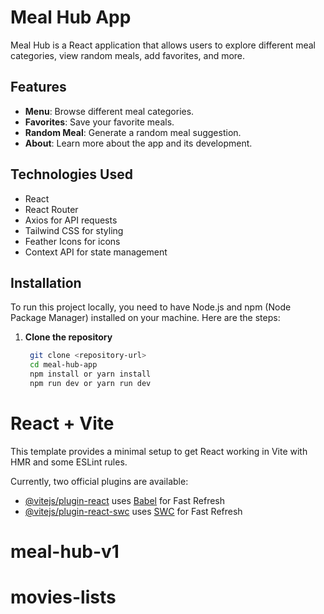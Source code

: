 # Meal Hub App

Meal Hub is a React application that allows users to explore different meal categories, view random meals, add favorites, and more.

## Features

- **Menu**: Browse different meal categories.
- **Favorites**: Save your favorite meals.
- **Random Meal**: Generate a random meal suggestion.
- **About**: Learn more about the app and its development.

## Technologies Used

- React
- React Router
- Axios for API requests
- Tailwind CSS for styling
- Feather Icons for icons
- Context API for state management

## Installation

To run this project locally, you need to have Node.js and npm (Node Package Manager) installed on your machine. Here are the steps:

1. **Clone the repository**

   ```bash
    git clone <repository-url>
    cd meal-hub-app
    npm install or yarn install
    npm run dev or yarn run dev
   ```

# React + Vite

This template provides a minimal setup to get React working in Vite with HMR and some ESLint rules.

Currently, two official plugins are available:

- [@vitejs/plugin-react](https://github.com/vitejs/vite-plugin-react/blob/main/packages/plugin-react/README.md) uses [Babel](https://babeljs.io/) for Fast Refresh
- [@vitejs/plugin-react-swc](https://github.com/vitejs/vite-plugin-react-swc) uses [SWC](https://swc.rs/) for Fast Refresh
# meal-hub-v1
# movies-lists
